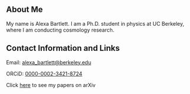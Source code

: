 ## About Me
My name is Alexa Bartlett. I am a Ph.D. student in physics at UC Berkeley, where I am conducting cosmology research.

## Contact Information and Links
Email: [alexa_bartlett@berkeley.edu](alexa_bartlett@berkeley.edu)

ORCiD: [0000-0002-3421-8724](https://orcid.org/0000-0002-3421-8724)

Click [here](https://arxiv.org/search/?query=Alexa+Bartlett&searchtype=all) to see my papers on arXiv


